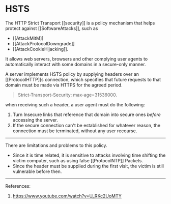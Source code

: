 # HSTS

The HTTP Strict Transport [[security]] is a policy mechanism that helps protect against [[SoftwareAttacks]], such as

* [[AttackMitM]]
* [[AttackProtocolDowngrade]]
* [[AttackCookieHijacking]].

It allows web servers, browsers and other complying user agents to automatically interact with some domains in a secure-only manner.

A server implements HSTS policy by supplying headers over an [[ProtocolHTTP]]s connection, which specifies that future requests to that domain must be made via HTTPS for the agreed period.

> Strict-Transport-Security: max-age=31536000.

when receiving such a header, a user agent must do the following:

1. Turn Insecure links that reference that domain into secure ones *before* accessing the server.
2. If the secure connection can't be established for whatever reason, the connection must be terminated, without any user recourse.

___
There are limitations and problems to this policy.

* Since it is time related, it is sensitive to attacks involving time shifting the victim computer, such as using false [[ProtocolNTP]] Packets.
* Since the header must be supplied during the first visit, the victim is still vulnerable before then.

___

References:

1. <https://www.youtube.com/watch?v=U_RKc2UoMTY>
